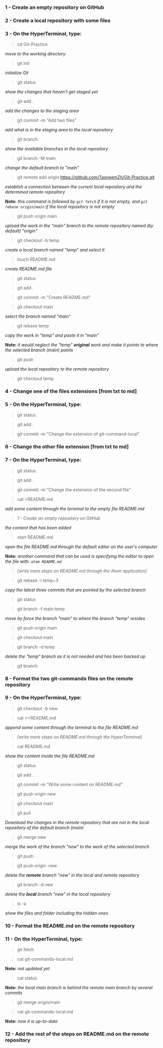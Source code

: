 ### 1 - Create an empty repository on GitHub

### 2 - Create a local repository with some files

### 3 - On the HyperTerminal, type:

> cd Git-Practice

*move to the working directory*

> git init

*initialize Git*

> git status

*show the changes that haven't get staged yet*

> git add .

*add the changes to the staging area*

> git commit -m "Add two files"

*add what is in the staging area to the local repository*

> git branch

*show the available branches in the local repository*

> git branch -M main

*change the default branch to "main"*

> git remote add origin https://github.com/TasneemZh/Git-Practice.git

*establish a connection between the current local repository and the determined remote repository*

**Note:** *this command is followed by `git fetch` if it is not empty, and `git rebase origin/main` if the local repository is not empty*

> git push origin main

*upload the work in the "main" branch to the remote repository named (by default) "origin"*

> git checkout -b temp

*create a local branch named "temp" and select it*

> touch README.md

*create README.md file*

> git status

> git add .

> git commit -m "Create README.md"

> git checkout main

*select the branch named "main"*

> git rebase temp

*copy the work in "temp" and paste it in "main"*

**Note:** *it would neglect the "temp" **original** work and make it points to where the selected branch (main) points*

> git push

*upload the local repository to the remote repository*

> git checkout temp

### 4 - Change one of the files extensions [from txt to md]

### 5 - On the HyperTerminal, type:

> git status

> git add .

> git commit -m "Change the extension of git-command-local"

### 6 - Change the other file extension [from txt to md]

### 7 - On the HyperTerminal, type:

> git status

> git add .

> git commit -m "Change the extension of the second file"

> cat >README.md

*add some content through the terminal to the empty file README.md*

> *1 - Create an empty repository on GitHub*

*the content that has been added* 

> start README.md

*open the file README.md through the default editor on the user's computer*

**Note:** *another command that can be used is specifying the editor to open the file with: `atom README.md`*

> *[write more steps on README.md through the Atom application]*

> git rebase -i temp~3

*copy the latest three commits that are pointed by the selected branch*

> git status

> git branch -f main temp

*move by force the branch "main" to where the branch "temp" resides*

> git push origin main

> git checkout main

> git branch -d temp

*delete the "temp" branch as it is not needed and has been backed up*

> git branch

### 8 - Format the two git-commands files on the remote repository

### 9 - On the HyperTerminal, type:

> git checkout -b new 

> cat >>README.md

*append some content through the terminal to the file README.md*

> *[write more steps on README.md through the HyperTerminal]*

> cat README.md

*show the content inside the file README.md*

> git status

> git add .

> git commit -m "Write some content on README.md"

> git push origin new

> git checkout main

> git pull

*Download the changes in the remote repository that are not in the local repository of the default branch (main)*

> git merge new

*merge the work of the branch "new" to the work of the selected branch*

> git push

> git push origin :new

*delete the **remote** branch "new" in the local and remote repository*

> git branch -d new

*delete the **local** branch "new" in the local repository*

> ls -a

*show the files and folder including the hidden ones*

### 10 - Format the README.md on the remote repository

### 11 - On the HyperTerminal, type:

> git fetch

> cat git-commands-local.md

**Note:** *not updated yet*

> cat status

**Note:** *the local main branch is behind the remote main branch by several commits*

> git merge origin/main

> cat git-commands-local.md

**Note:** *now it is up-to-date*

### 12 - Add the rest of the steps on README.md on the remote repository

